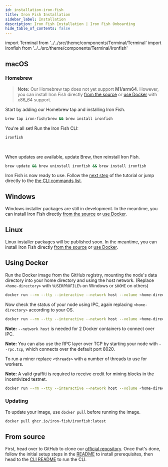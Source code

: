 ```yaml
---
id: installation-iron-fish
title: Iron Fish Installation
sidebar_label: Installation
description: Iron Fish Installation | Iron Fish Onboarding
hide_table_of_contents: false
---
```


import Terminal from '../../src/theme/components/Terminal/Terminal'
import Ironfish from '../../src/theme/components/Terminal/Ironfish'

## macOS

### Homebrew

> **Note:** Our Homebrew tap does not yet support **M1/arm64**. However, you can install Iron Fish directly [from the source](#from-source) or [use Docker](#using-docker) with x86_64 support.

Start by adding our Homebrew tap and installing Iron Fish.

```sh
brew tap iron-fish/brew && brew install ironfish
```

You're all set! Run the Iron Fish CLI:

```sh
ironfish
```

<Terminal command={Ironfish} />

<br />

When updates are available, update Brew, then reinstall Iron Fish.

```sh
brew update && brew uninstall ironfish && brew install ironfish
```

Iron Fish is now ready to use. Follow the [next step](new_node.md) of the tutorial or jump directly to the [the CLI commands list](cli.md).

## Windows

Windows installer packages are still in development. In the meantime, you can install Iron Fish directly [from the source](#from-source) or [use Docker](#using-docker).

## Linux

Linux installer packages will be published soon. In the meantime, you can install Iron Fish directly [from the source](#from-source) or [use Docker](#using-docker).

## Using Docker

Run the Docker image from the GitHub registry, mounting the node's data directory into your home directory and using the host network. (Replace `<home-directory>` with `%USERPROFILE%` on Windows or `$HOME` on others)

```sh
docker run --rm --tty --interactive --network host --volume <home-directory>/.ironfish:/root/.ironfish ghcr.io/iron-fish/ironfish:latest
```

Now check the status of your node using IPC, again replacing `<home-directory>` according to your OS.

```sh
docker run --rm --tty --interactive --network host --volume <home-directory>/.ironfish:/root/.ironfish ghcr.io/iron-fish/ironfish:latest status -f
```

**Note:** `--network host` is needed for 2 Docker containers to connect over IPC.

**Note:** You can also use the RPC layer over TCP by starting your node with `--rpc.tcp`, which connects over the default port 8020.

To run a miner replace `<threads>` with a number of threads to use for workers.

**Note:** A valid graffiti is required to receive credit for mining blocks in the incentivized testnet.

```sh
docker run --rm --tty --interactive --network host --volume <home-directory>/.ironfish:/root/.ironfish ghcr.io/iron-fish/ironfish:latest miners:start --threads=<threads>
```

### Updating

To update your image, use `docker pull` before running the image.

```sh
docker pull ghcr.io/iron-fish/ironfish:latest
```

## From source

First, head over to GitHub to clone our [official repository](https://github.com/iron-fish/ironfish). Once that's done, follow the initial setup steps in the [README](https://github.com/iron-fish/ironfish#initial-setup) to install prerequisites, then head to the [CLI README](https://github.com/iron-fish/ironfish/tree/master/ironfish-cli#use-scenarios) to run the CLI.
